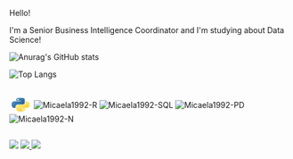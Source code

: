 Hello! 

I'm a Senior Business Intelligence Coordinator and I'm studying about Data Science!

![Anurag's GitHub stats](https://github-readme-stats.vercel.app/api?username=Micaela1992&show_icons=true&theme=dracula)

![Top Langs](https://github-readme-stats.vercel.app/api/top-langs/?username=Micaela1992&layout=compact&theme=dracula)

<div style="display: inline_block"><br>
  <img align="center" alt="Micaela1992-Python" height="30" width="40" src="https://raw.githubusercontent.com/devicons/devicon/master/icons/python/python-original.svg">
  <img align="center" alt="Micaela1992-R" height="30" width="40" src="https://cdn.jsdelivr.net/gh/devicons/devicon/icons/rstudio/rstudio-original.svg">
  <img align="center" alt="Micaela1992-SQL" height="30" width="40" src="https://cdn.jsdelivr.net/gh/devicons/devicon/icons/postgresql/postgresql-plain-wordmark.svg"/>
  <img align="center" alt="Micaela1992-PD" height="30" width="40" src="https://cdn.jsdelivr.net/gh/devicons/devicon/icons/pandas/pandas-original.svg"/>
  <img align="center" alt="Micaela1992-N" height="30" width="40" src="https://cdn.jsdelivr.net/gh/devicons/devicon/icons/numpy/numpy-original.svg"/>
</div>

##

<div> 
  <a href="https://www.linkedin.com/in/micaela-de-andrade-0a9030216" target="_blank"><img src="https://img.shields.io/badge/-LinkedIn-%230077B5?style=for-the-badge&logo=linkedin&logoColor=white" target="_blank"></a> 
  <a href = "mailto:idamicaela92@gmail.com"><img src="https://img.shields.io/badge/-Gmail-%23333?style=for-the-badge&logo=gmail&logoColor=white" target="_blank">
  <a href="https://instagram.com/idamicaela92" target="_blank"><img src="https://img.shields.io/badge/-Instagram-%23E4405F?style=for-the-badge&logo=instagram&logoColor=white" target="_blank"></a>
</div>
